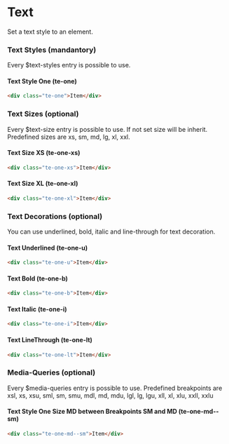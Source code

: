 # Text

Set a text style to an element.

### Text Styles (mandantory)

Every \$text-styles entry is possible to use.

#### Text Style One (**te-one**)

```html
<div class="te-one">Item</div>
```

### Text Sizes (optional)

Every \$text-size entry is possible to use. If not set size will be inherit. Predefined sizes are xs, sm, md, lg, xl, xxl.

#### Text Size XS (**te-one-xs**)

```html
<div class="te-one-xs">Item</div>
```

#### Text Size XL (**te-one-xl**)

```html
<div class="te-one-xl">Item</div>
```

### Text Decorations (optional)

You can use underlined, bold, italic and line-through for text decoration.

#### Text Underlined (**te-one-u**)

```html
<div class="te-one-u">Item</div>
```

#### Text Bold (**te-one-b**)

```html
<div class="te-one-b">Item</div>
```

#### Text Italic (**te-one-i**)

```html
<div class="te-one-i">Item</div>
```

#### Text LineThrough (**te-one-lt**)

```html
<div class="te-one-lt">Item</div>
```

### Media-Queries (optional)

Every \$media-queries entry is possible to use. Predefined breakpoints are xsl, xs, xsu, sml, sm, smu, mdl, md, mdu, lgl, lg, lgu, xll, xl, xlu, xxll, xxlu

#### Text Style One Size MD between Breakpoints SM and MD (**te-one-md--sm**)

```html
<div class="te-one-md--sm">Item</div>
```
